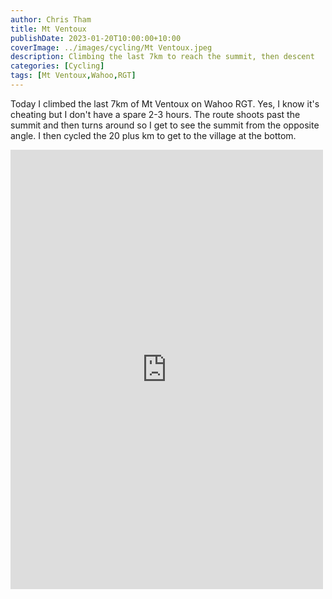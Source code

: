 ```yaml
---
author: Chris Tham
title: Mt Ventoux
publishDate: 2023-01-20T10:00:00+10:00
coverImage: ../images/cycling/Mt Ventoux.jpeg
description: Climbing the last 7km to reach the summit, then descent
categories: [Cycling]
tags: [Mt Ventoux,Wahoo,RGT]
---
```


Today I climbed the last 7km of Mt Ventoux on Wahoo RGT. Yes, I know it's cheating but I don't have a spare 2-3 hours. The route shoots past the summit and then turns around so I get to see the summit from the opposite angle. I then cycled the 20 plus km to get to the village at the bottom.

<iframe src="https://www.facebook.com/plugins/post.php?href=https%3A%2F%2Fwww.facebook.com%2Fchris1.tham%2Fposts%2Fpfbid0qsk85uVCXJ7HyeHWeKKM65oWknYzbzGyH1ttaixybJRGTbJqvmnNqCsr2cwZ4pCul&show_text=true&width=500" width="500" height="703" style="border:none;overflow:hidden" scrolling="no" frameborder="0" allowfullscreen="true" allow="autoplay; clipboard-write; encrypted-media; picture-in-picture; web-share"></iframe>
